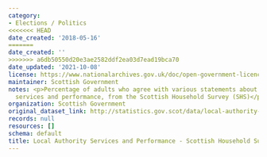 ```yaml
---
category:
- Elections / Politics
<<<<<<< HEAD
date_created: '2018-05-16'
=======
date_created: ''
>>>>>>> a6db50550d20e3ae2582ddf2ea03d7ead19bca70
date_updated: '2021-10-08'
license: https://www.nationalarchives.gov.uk/doc/open-government-licence/version/3/
maintainer: Scottish Government
notes: <p>Percentage of adults who agree with various statements about local authority
  services and performance, from the Scottish Household Survey (SHS)</p>
organization: Scottish Government
original_dataset_link: http://statistics.gov.scot/data/local-authority-services-and-performance---shs
records: null
resources: []
schema: default
title: Local Authority Services and Performance - Scottish Household Survey
---
```


